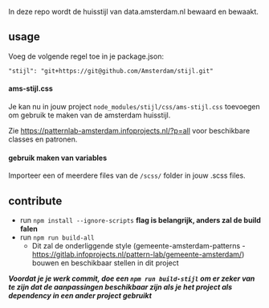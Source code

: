 In deze repo wordt de huisstijl van data.amsterdam.nl bewaard en bewaakt.

## usage
Voeg de volgende regel toe in je package.json:

`"stijl": "git+https://git@github.com/Amsterdam/stijl.git"`

#### ams-stijl.css
Je kan nu in jouw project `node_modules/stijl/css/ams-stijl.css` toevoegen om gebruik 
te maken van de amsterdam huisstijl.

Zie https://patternlab-amsterdam.infoprojects.nl/?p=all voor beschikbare classes en patronen.

#### gebruik maken van variables
Importeer een of meerdere files van de `/scss/` folder in jouw .scss files.


## contribute
* run `npm install --ignore-scripts` **flag is belangrijk, anders zal de build falen**
* run `npm run build-all`
    * Dit zal de onderliggende style (gemeente-amsterdam-patterns - https://gitlab.infoprojects.nl/pattern-lab/gemeente-amsterdam/) 
    bouwen en beschikbaar stellen in dit project  

***Voordat je je werk commit, doe een `npm run build-stijl` om er zeker 
van te zijn dat de aanpassingen beschikbaar zijn als je het project als 
dependency in een ander project gebruikt***   
